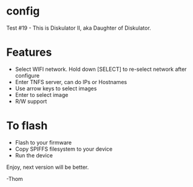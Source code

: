 config
======

Test #19 - This is Diskulator II, aka Daughter of Diskulator.

Features
========

* Select WIFI network. Hold down [SELECT] to re-select network after configure
* Enter TNFS server, can do IPs or Hostnames
* Use arrow keys to select images
* Enter to select image
* R/W support

To flash
========

* Flash to your firmware
* Copy SPIFFS filesystem to your device
* Run the device

Enjoy, next version will be better.

-Thom
